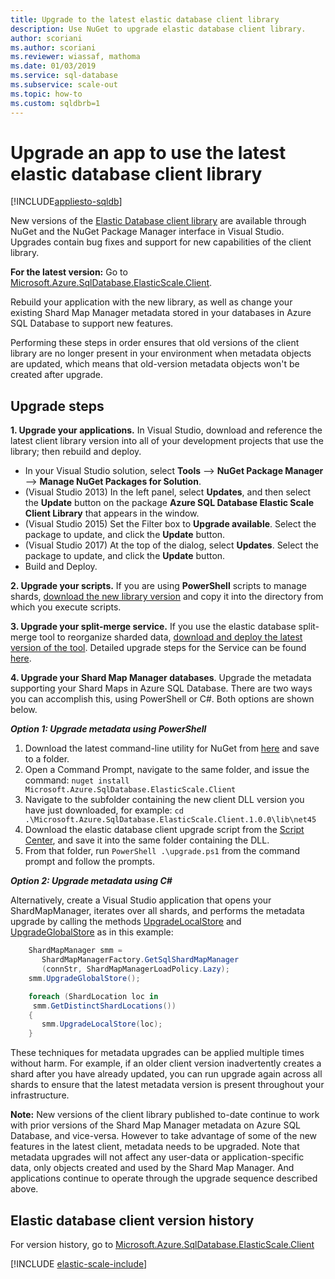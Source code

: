 ```yaml
---
title: Upgrade to the latest elastic database client library
description: Use NuGet to upgrade elastic database client library.
author: scoriani
ms.author: scoriani
ms.reviewer: wiassaf, mathoma
ms.date: 01/03/2019
ms.service: sql-database
ms.subservice: scale-out
ms.topic: how-to
ms.custom: sqldbrb=1
---
```

# Upgrade an app to use the latest elastic database client library
[!INCLUDE[appliesto-sqldb](../includes/appliesto-sqldb.md)]

New versions of the [Elastic Database client library](elastic-database-client-library.md) are available through NuGet and the NuGet Package Manager interface in Visual Studio. Upgrades contain bug fixes and support for new capabilities of the client library.

**For the latest version:** Go to [Microsoft.Azure.SqlDatabase.ElasticScale.Client](https://www.nuget.org/packages/Microsoft.Azure.SqlDatabase.ElasticScale.Client/).

Rebuild your application with the new library, as well as change your existing Shard Map Manager metadata stored in your databases in Azure SQL Database to support new features.

Performing these steps in order ensures that old versions of the client library are no longer present in your environment when metadata objects are updated, which means that old-version metadata objects won't be created after upgrade.

## Upgrade steps

**1. Upgrade your applications.** In Visual Studio, download and reference the latest client library version into all of your development projects that use the library; then rebuild and deploy.

* In your Visual Studio solution, select **Tools** --> **NuGet Package Manager** -->  **Manage NuGet Packages for Solution**.
* (Visual Studio 2013) In the left panel, select **Updates**, and then select the **Update** button on the package **Azure SQL Database Elastic Scale Client Library** that appears in the window.
* (Visual Studio 2015) Set the Filter box to **Upgrade available**. Select the package to update, and click the **Update** button.
* (Visual Studio 2017) At the top of the dialog, select **Updates**. Select the package to update, and click the **Update** button.
* Build and Deploy.

**2. Upgrade your scripts.** If you are using **PowerShell** scripts to manage shards, [download the new library version](https://www.nuget.org/packages/Microsoft.Azure.SqlDatabase.ElasticScale.Client/) and copy it into the directory from which you execute scripts.

**3. Upgrade your split-merge service.** If you use the elastic database split-merge tool to reorganize sharded data, [download and deploy the latest version of the tool](https://www.nuget.org/packages/Microsoft.Azure.SqlDatabase.ElasticScale.Service.SplitMerge/). Detailed upgrade steps for the Service can be found [here](elastic-scale-overview-split-and-merge.md).

**4. Upgrade your Shard Map Manager databases**. Upgrade the metadata supporting your Shard Maps in Azure SQL Database.  There are two ways you can accomplish this, using PowerShell or C#. Both options are shown below.

***Option 1: Upgrade metadata using PowerShell***

1. Download the latest command-line utility for NuGet from [here](https://nuget.org/nuget.exe) and save to a folder.
2. Open a Command Prompt, navigate to the same folder, and issue the command:
   `nuget install Microsoft.Azure.SqlDatabase.ElasticScale.Client`
3. Navigate to the subfolder containing the new client DLL version you have just downloaded, for example:
   `cd .\Microsoft.Azure.SqlDatabase.ElasticScale.Client.1.0.0\lib\net45`
4. Download the elastic database client upgrade script from the [Script Center](https://gallery.technet.microsoft.com/scriptcenter/Azure-SQL-Database-Elastic-6442e6a9), and save it into the same folder containing the DLL.
5. From that folder, run `PowerShell .\upgrade.ps1` from the command prompt and follow the prompts.

***Option 2: Upgrade metadata using C#***

Alternatively, create a Visual Studio application that opens your ShardMapManager, iterates over all shards, and performs the metadata upgrade by calling the methods [UpgradeLocalStore](/dotnet/api/microsoft.azure.sqldatabase.elasticscale.shardmanagement.shardmapmanager.upgradelocalstore) and [UpgradeGlobalStore](/dotnet/api/microsoft.azure.sqldatabase.elasticscale.shardmanagement.shardmapmanager.upgradeglobalstore) as in this example:

```csharp
    ShardMapManager smm =
       ShardMapManagerFactory.GetSqlShardMapManager
       (connStr, ShardMapManagerLoadPolicy.Lazy);
    smm.UpgradeGlobalStore();

    foreach (ShardLocation loc in
     smm.GetDistinctShardLocations())
    {
       smm.UpgradeLocalStore(loc);
    }
```

These techniques for metadata upgrades can be applied multiple times without harm. For example, if an older client version inadvertently creates a shard after you have already updated, you can run upgrade again across all shards to ensure that the latest metadata version is present throughout your infrastructure.

**Note:**  New versions of the client library published to-date continue to work with prior versions of the Shard Map Manager metadata on Azure SQL Database, and vice-versa.   However to take advantage of some of the new features in the latest client, metadata needs to be upgraded.   Note that metadata upgrades will not affect any user-data or application-specific data, only objects created and used by the Shard Map Manager.  And applications continue to operate through the upgrade sequence described above.

## Elastic database client version history

For version history, go to [Microsoft.Azure.SqlDatabase.ElasticScale.Client](https://www.nuget.org/packages/Microsoft.Azure.SqlDatabase.ElasticScale.Client/)

[!INCLUDE [elastic-scale-include](../includes/elastic-scale-include.md)]

<!--Image references-->
[1]:./media/sql-database-elastic-scale-upgrade-client-library/nuget-upgrade.png
